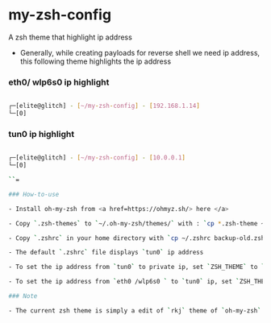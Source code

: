 # my-zsh-config

A zsh theme that highlight ip address

- Generally, while creating payloads for reverse shell we need ip address, this following theme highlights the ip address


### eth0/ wlp6s0 ip highlight

```bash

┌─[elite@glitch] - [~/my-zsh-config] - [192.168.1.14]
└─[0]     

```

### tun0 ip highlight

```bash

┌─[elite@glitch] - [~/my-zsh-config] - [10.0.0.1]
└─[0]     

``=

### How-to-use

- Install oh-my-zsh from <a href=https://ohmyz.sh/> here </a>

- Copy `.zsh-themes` to `~/.oh-my-zsh/themes/` with : `cp *.zsh-theme ~/.oh-my-zsh/themes/`

- Copy `.zshrc` in your home directory with `cp ~/.zshrc backup-old.zshrc && mv .zshrc ~/.zshrc`

- The default `.zshrc` file displays `tun0` ip address

- To set the ip address from `tun0` to private ip, set `ZSH_THEME` to `localip`

- To set the ip address from `eth0 /wlp6s0 ` to `tun0` ip, set `ZSH_THEME` to `tunip`

### Note

- The current zsh theme is simply a edit of `rkj` theme of `oh-my-zsh`




